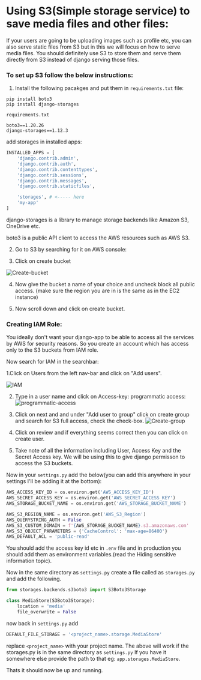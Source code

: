# Using S3(Simple storage service) to save media files and other files:

If your users are going to be uploading images such as profile etc, you can also serve static files from S3 but in this we will focus on how to serve media files. You should definitely use S3 to store them and serve them directly from S3 instead of django serving those files.

### To set up S3 follow the below instructions:

1. Install the following pacakges and put them in `requirements.txt` file:
```
pip install boto3
pip install django-storages
```

`requirements.txt`
```
boto3==1.20.26
django-storages==1.12.3
```

add storages in installed apps:

```python
INSTALLED_APPS = [
    'django.contrib.admin',
    'django.contrib.auth',
    'django.contrib.contenttypes',
    'django.contrib.sessions',
    'django.contrib.messages',
    'django.contrib.staticfiles',

    'storages', # <----- here   
    'my-app'
]
```

django-storages is a library to manage storage backends like Amazon S3, OneDrive etc.

boto3 is a public API client to access the AWS resources such as AWS S3. 

2. Go to S3 by searching for it on AWS console:

3. Click on create bucket

![Create-bucket](https://github.com/PaulleDemon/AWS-deployment/blob/master/images/S3/S3-buckets-create.jpg)

4. Now give the bucket a name of your choice and uncheck block all public access. (make sure the region you are in is the same as in the EC2 instance)

5. Now scroll down and click on create bucket.

### Creating IAM Role:

You ideally don't want your django-app to be able to access all the services by AWS for security reasons. So you create an account which has access only to the S3 buckets from IAM role.

Now search for IAM in the searchbar:

1.Click on Users from the left nav-bar and click on "Add users".

![IAM](https://github.com/PaulleDemon/AWS-deployment/blob/master/images/S3/IAM-users.jpg)

2. Type in a user name and click on Access-key: programmatic access:
![programmatic-access](https://github.com/PaulleDemon/AWS-deployment/blob/master/images/S3/programmatic-access.jpg)

3. Click on next and and under "Add user to group"
click on create group and search for S3 full access, check the check-box.
![Create-group](https://github.com/PaulleDemon/AWS-deployment/blob/master/images/S3/create-group.jpg)

4. Click on review and if everything seems correct then you can click on create user.

5. Take note of all the information including User, Access Key and the Secret Access key. We will be using this to give django permisson to access the S3 buckets.


Now in your `settings.py` add the below(you can add this anywhere in your settings I'll be adding it at the bottom):

```python
AWS_ACCESS_KEY_ID = os.environ.get('AWS_ACCESS_KEY_ID')
AWS_SECRET_ACCESS_KEY = os.environ.get('AWS_SECRET_ACCESS_KEY')
AWS_STORAGE_BUCKET_NAME = os.environ.get('AWS_STORAGE_BUCKET_NAME')

AWS_S3_REGION_NAME = os.environ.get('AWS_S3_Region')
AWS_QUERYSTRING_AUTH = False
AWS_S3_CUSTOM_DOMAIN = f'{AWS_STORAGE_BUCKET_NAME}.s3.amazonaws.com'  
AWS_S3_OBJECT_PARAMETERS = {'CacheControl': 'max-age=86400'}
AWS_DEFAULT_ACL = 'public-read'
```

You should add the access key id etc in `.env` file and in production you should add them as environment variables.(read the Hiding sensitive information topic).

Now in the same directory as `settings.py` create a file called as `storages.py` and add the following.

```py
from storages.backends.s3boto3 import S3Boto3Storage

class MediaStore(S3Boto3Storage):
    location = 'media'
    file_overwrite = False
```

now back in `settings.py` add 

```py
DEFAULT_FILE_STORAGE = '<project_name>.storage.MediaStore'
```
replace `<project_name>` with your project name.
The above will work if the storages.py is in the same directory as `settings.py` If you have it somewhere else provide the path to that eg: `app.storages.MediaStore`.

Thats it should now be up and running.
